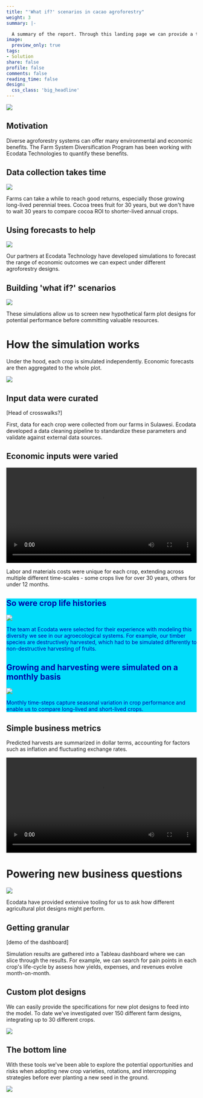 ```yaml
---
title: "'What if?' scenarios in cacao agroforestry"
weight: 3
summary: |- 

  A summary of the report. Through this landing page we can provide a table of contents of multiple reports, spanning different projects. You can click the image or report title to dive in, or access reports through the upper navigation bar.
image:
  preview_only: true
tags:
- Solution
share: false
profile: false
comments: false
reading_time: false
design:
  css_class: 'big_headline'
---
```


<style>
p.caption {
  font-size: 0.8em;
  padding: 0px 0px 40px 0px;
}
qt {
  color:#525252;
}
</style>

<img src="landscape.jpg" style="border-radius: 5%;" />

## Motivation

Diverse agroforestry systems can offer many environmental and economic benefits. The Farm System Diversification Program has been working with Ecodata Technologies to quantify these benefits.

## Data collection takes time

<img src="collection.jpg" style="border-radius: 5%;" />

Farms can take a while to reach good returns, especially those growing long-lived perennial trees. Cocoa trees fruit for 30 years, but we don't have to wait 30 years to compare cocoa ROI to shorter-lived annual crops.

## Using forecasts to help

<img src="cocoa_time.gif" />

Our partners at Ecodata Technology have developed simulations to forecast the range of economic outcomes we can expect under different agroforestry designs.

## Building 'what if?' scenarios

<img src="nursury.jpg" style="border-radius: 5%;" />

These simulations allow us to screen new hypothetical farm plot designs for potential performance before committing valuable resources.

# How the simulation works

Under the hood, each crop is simulated independently. Economic forecasts are then aggregated to the whole plot.

<img src="facet_time.gif" />

## Input data were curated

[Head of crosswalks?]

First, data for each crop were collected from our farms in Sulawesi. Ecodata developed a data cleaning pipeline to standardize these parameters and validate against external data sources.

## Economic inputs were varied

<video autoplay loop style="width:100%" controls src="inputs.webm"></video>

Labor and materials costs were unique for each crop, extending across multiple different time-scales - some crops live for over 30 years, others for under 12 months.

<div style="background-color: #00DDFB; color: #0000A5;">

## So were crop life histories

<img src="thinning.jpeg" style="border-radius: 5%;" />

The team at Ecodata were selected for their experience with modeling this diversity we see in our agroecological systems. For example, our timber species are destructively harvested, which had to be simulated differently to non-destructive harvesting of fruits.

## Growing and harvesting were simulated on a monthly basis

<img src="run_sim.gif" />

Monthly time-steps capture seasonal variation in crop performance and enable us to compare long-lived and short-lived crops.

</div>

## Simple business metrics

Predicted harvests are summarized in dollar terms, accounting for factors such as inflation and fluctuating exchange rates.

<video autoplay loop style="width:100%" controls src="output_dots.webm"></video>

# Powering new business questions

<img src="cocoa.jpg" style="border-radius: 5%;" />

Ecodata have provided extensive tooling for us to ask how different agricultural plot designs might perform.

## Getting granular

[demo of the dashboard]

Simulation results are gathered into a Tableau dashboard where we can slice through the results. For example, we can search for pain points in each crop's life-cycle by assess how yields, expenses, and revenues evolve month-on-month.

## Custom plot designs

We can easily provide the specifications for new plot designs to feed into the model. To date we've investigated over 150 different farm designs, integrating up to 30 different crops.

<img src="AF Design 1.JPG" />

## The bottom line

With these tools we've been able to explore the potential opportunities and risks when adopting new crop varieties, rotations, and intercropping strategies before ever planting a new seed in the ground.

<img src="plots.jpg" style="border-radius: 5%;" />
